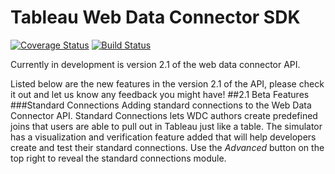 # Tableau Web Data Connector SDK
[![Coverage Status](https://coveralls.io/repos/github/tableau/webdataconnector/badge.svg?branch=dev)](https://coveralls.io/github/tableau/webdataconnector?branch=dev) [![Build Status](https://travis-ci.org/tableau/webdataconnector.svg?branch=dev)](https://travis-ci.org/tableau/webdataconnector)

Currently in development is version 2.1 of the web data connector API.

Listed below are the new features in the version 2.1 of the API, please check it out and let us know any feedback you might have!
##2.1 Beta Features
###Standard Connections
Adding standard connections to the Web Data Connector API. Standard Connections lets WDC authors create predefined joins that users are able to pull out in Tableau just like a table. The simulator has a visualization and verification feature added that will help developers create and test their standard connections. Use the *Advanced* button on the top right to reveal the standard connections module.
